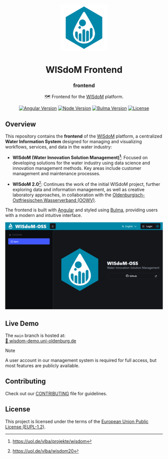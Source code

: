 <div align="center">
  <img height="150px" src="https://raw.githubusercontent.com/wisdom-oss/brand/main/svg/alternative_blue_white.svg">
  <h1>WISdoM Frontend</h1>
  <h3>frontend</h3>
  <p>
    🗺️ Frontend for the
    <a href="https://github.com/wisdom-oss">WISdoM</a>
    platform.
  </p>

[![Angular Version](https://img.shields.io/badge/dynamic/json?url=https%3A%2F%2Fraw.githubusercontent.com%2Fwisdom-oss%2Ffrontend%2Frefs%2Fheads%2Fsetup%2Fpackage-lock.json&query=packages.node_modules%2F%40angular%2Fcore.version&prefix=v&style=for-the-badge&logo=angular&label=angular&color=%23B52E31)](Angular)
[![Node Version](https://img.shields.io/badge/dynamic/json?url=https%3A%2F%2Fraw.githubusercontent.com%2Fwisdom-oss%2Ffrontend%2Frefs%2Fheads%2Fsetup%2Fpackage.json&query=volta.node&prefix=v&style=for-the-badge&logo=node&label=node&color=%23339933)](Node)
[![Bulma Version](https://img.shields.io/badge/dynamic/json?url=https%3A%2F%2Fraw.githubusercontent.com%2Fwisdom-oss%2Ffrontend%2Frefs%2Fheads%2Fsetup%2Fpackage-lock.json&query=packages.node_modules%2Fbulma.version&prefix=v&style=for-the-badge&logo=bulma&label=bulma&color=%2300D1B2)](Bulma)
[![License](https://img.shields.io/badge/dynamic/json?url=https%3A%2F%2Fraw.githubusercontent.com%2Fwisdom-oss%2Ffrontend%2Frefs%2Fheads%2Fsetup%2Fpackage.json&query=license&style=for-the-badge&label=license&color=%23003399)](./LICENSE)

</div>

## Overview

This repository contains the **frontend** of the [WISdoM] platform, a
centralized **Water Information System** designed for managing and visualizing
workflows, services, and data in the water industry:

- **WISdoM (Water Innovation Solution Management)[^1]**:
  Focused on developing solutions for the water industry using data science and
  innovation management methods.
  Key areas include customer management and maintenance processes.

- **WISdoM 2.0**[^2]:
  Continues the work of the initial WISdoM project, further exploring data and
  information management, as well as creative laboratory approaches, in
  collaboration with the [Oldenburgisch-Ostfriesischen Wasserverband (OOWV)](OOWV).

The frontend is built with [Angular] and styled using [Bulma], providing users with a modern and intuitive interface.

<div align="center">
  <img src="media/screenshot.png" alt="screenshot of WISdoM frontend">
</div>

## Live Demo

The `main` branch is hosted at:  
[🔗 wisdom-demo.uni-oldenburg.de](https://wisdom-demo.uni-oldenburg.de)

> [!NOTE]
> A user account in our management system is required for full access, but most
> features are publicly available.

## Contributing

Check out our [CONTRIBUTING](./CONTRIBUTING.md) file for guidelines.

## License

This project is licensed under the terms of the
[European Union Public License (EUPL-1.2)](./LICENSE).

[WISdoM]: https://github.com/wisdom-oss
[OOWV]: https://www.oowv.de
[Angular]: https://angular.dev
[Bulma]: https://bulma.io
[Node]: https://nodejs.org

[^1]: https://uol.de/vlba/projekte/wisdom

[^2]: https://uol.de/vlba/wisdom20

